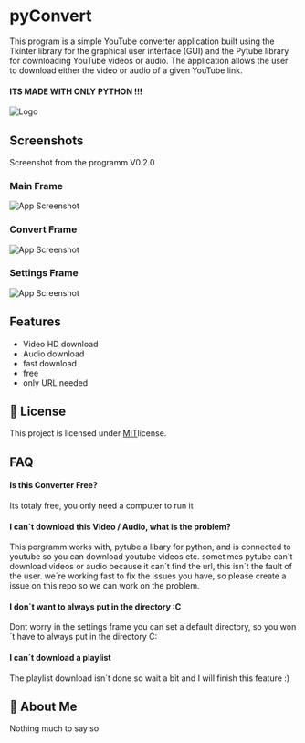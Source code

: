 
# pyConvert

This program is a simple YouTube converter application built using the Tkinter library for the graphical user interface (GUI) and the Pytube library for downloading YouTube videos or audio. The application allows the user to download either the video or audio of a given YouTube link.

#### ITS MADE WITH ONLY PYTHON !!!


![Logo](https://i.ibb.co/Lz3dF0F/Icon.png)


## Screenshots
 Screenshot from the programm V0.2.0
###  Main Frame
![App Screenshot](https://i.ibb.co/1GVnCMF/Bild-2023-09-09-103237855.png)
### Convert Frame
![App Screenshot](https://i.ibb.co/WywSCR1/Bild-2023-09-09-103317614.png)
### Settings Frame
![App Screenshot](https://i.ibb.co/LtD5tCM/Bild-2023-09-09-103357991.png)
## Features

- Video HD download
- Audio download
- fast download
- free
- only URL needed


## 📝 License

This project is licensed under [MIT](https://github.com/LoLFuchs/Youtube-Video-Converter/blob/main/LICENSE)license.


## FAQ

#### Is this Converter Free?

Its totaly free, you only need a computer to run it

#### I can´t download this Video / Audio, what is the problem?

This porgramm works with, pytube a libary for python, and is connected to youtube so you can download youtube videos etc. sometimes pytube can´t download videos or audio because it can´t find the url, this isn´t the fault of the user. we´re working fast to fix the issues you have, so please create a issue on this repo so we can work on the problem. 

#### I don´t want to always put in the directory :C

Dont worry in the settings frame you can set a default directory, so you won´t have to always put in the directory C:

#### I can´t download a playlist 

The playlist download isn´t done so wait a bit and I will finish this feature :)

## 🚀 About Me
Nothing much to say so 

